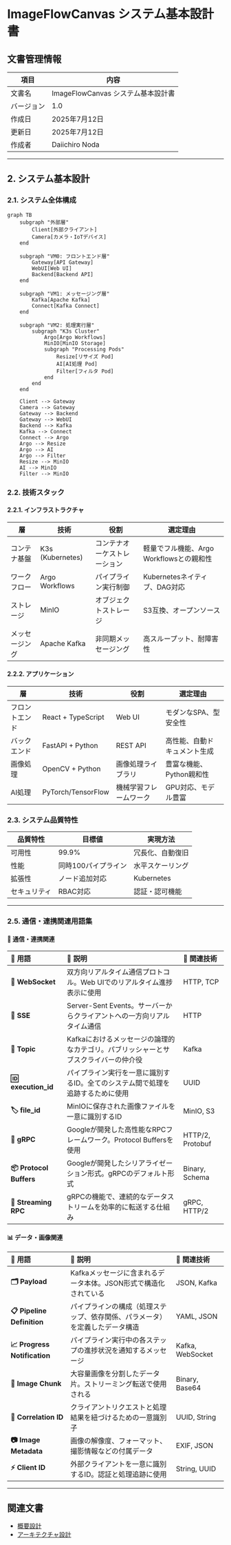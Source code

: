 # ImageFlowCanvas システム基本設計書

## **文書管理情報**

| 項目       | 内容                               |
| ---------- | ---------------------------------- |
| 文書名     | ImageFlowCanvas システム基本設計書 |
| バージョン | 1.0                                |
| 作成日     | 2025年7月12日                      |
| 更新日     | 2025年7月12日                      |
| 作成者     | Daiichiro Noda                     |

---

## **2. システム基本設計**

### **2.1. システム全体構成**

```mermaid
graph TB
    subgraph "外部層"
        Client[外部クライアント]
        Camera[カメラ・IoTデバイス]
    end
    
    subgraph "VM0: フロントエンド層"
        Gateway[API Gateway]
        WebUI[Web UI]
        Backend[Backend API]
    end
    
    subgraph "VM1: メッセージング層"
        Kafka[Apache Kafka]
        Connect[Kafka Connect]
    end
    
    subgraph "VM2: 処理実行層"
        subgraph "K3s Cluster"
            Argo[Argo Workflows]
            MinIO[MinIO Storage]
            subgraph "Processing Pods"
                Resize[リサイズ Pod]
                AI[AI処理 Pod]
                Filter[フィルタ Pod]
            end
        end
    end
    
    Client --> Gateway
    Camera --> Gateway
    Gateway --> Backend
    Gateway --> WebUI
    Backend --> Kafka
    Kafka --> Connect
    Connect --> Argo
    Argo --> Resize
    Argo --> AI
    Argo --> Filter
    Resize --> MinIO
    AI --> MinIO
    Filter --> MinIO
```

### **2.2. 技術スタック**

#### **2.2.1. インフラストラクチャ**

| 層             | 技術             | 役割                         | 選定理由                                 |
| -------------- | ---------------- | ---------------------------- | ---------------------------------------- |
| コンテナ基盤   | K3s (Kubernetes) | コンテナオーケストレーション | 軽量でフル機能、Argo Workflowsとの親和性 |
| ワークフロー   | Argo Workflows   | パイプライン実行制御         | Kubernetesネイティブ、DAG対応            |
| ストレージ     | MinIO            | オブジェクトストレージ       | S3互換、オープンソース                   |
| メッセージング | Apache Kafka     | 非同期メッセージング         | 高スループット、耐障害性                 |

#### **2.2.2. アプリケーション**

| 層             | 技術               | 役割                   | 選定理由                     |
| -------------- | ------------------ | ---------------------- | ---------------------------- |
| フロントエンド | React + TypeScript | Web UI                 | モダンなSPA、型安全性        |
| バックエンド   | FastAPI + Python   | REST API               | 高性能、自動ドキュメント生成 |
| 画像処理       | OpenCV + Python    | 画像処理ライブラリ     | 豊富な機能、Python親和性     |
| AI処理         | PyTorch/TensorFlow | 機械学習フレームワーク | GPU対応、モデル豊富          |

### **2.3. システム品質特性**

| 品質特性     | 目標値              | 実現方法         |
| ------------ | ------------------- | ---------------- |
| 可用性       | 99.9%               | 冗長化、自動復旧 |
| 性能         | 同時100パイプライン | 水平スケーリング |
| 拡張性       | ノード追加対応      | Kubernetes       |
| セキュリティ | RBAC対応            | 認証・認可機能   |

---

### **2.5. 通信・連携関連用語集**

#### **🔗 通信・連携関連**

| 📘 用語                 | 📖 説明                                                                              | 🔗 関連技術       |
| :--------------------- | :---------------------------------------------------------------------------------- | :--------------- |
| **🔌 WebSocket**        | 双方向リアルタイム通信プロトコル。Web UIでのリアルタイム進捗表示に使用              | HTTP, TCP        |
| **📡 SSE**              | Server-Sent Events。サーバーからクライアントへの一方向リアルタイム通信              | HTTP             |
| **📨 Topic**            | Kafkaにおけるメッセージの論理的なカテゴリ。パブリッシャーとサブスクライバーの仲介役 | Kafka            |
| **🆔 execution_id**     | パイプライン実行を一意に識別するID。全てのシステム間で処理を追跡するために使用      | UUID             |
| **🏷️ file_id**          | MinIOに保存された画像ファイルを一意に識別するID                                     | MinIO, S3        |
| **🚀 gRPC**             | Googleが開発した高性能なRPCフレームワーク。Protocol Buffersを使用                   | HTTP/2, Protobuf |
| **📦 Protocol Buffers** | Googleが開発したシリアライゼーション形式。gRPCのデフォルト形式                      | Binary, Schema   |
| **🔄 Streaming RPC**    | gRPCの機能で、連続的なデータストリームを効率的に転送する仕組み                      | gRPC, HTTP/2     |

#### **📊 データ・画像関連**

| 📘 用語                      | 📖 説明                                                                       | 🔗 関連技術       |
| :-------------------------- | :--------------------------------------------------------------------------- | :--------------- |
| **🗂️ Payload**               | Kafkaメッセージに含まれるデータ本体。JSON形式で構造化されている              | JSON, Kafka      |
| **📋 Pipeline Definition**   | パイプラインの構成（処理ステップ、依存関係、パラメータ）を定義したデータ構造 | YAML, JSON       |
| **📈 Progress Notification** | パイプライン実行中の各ステップの進捗状況を通知するメッセージ                 | Kafka, WebSocket |
| **🧩 Image Chunk**           | 大容量画像を分割したデータ片。ストリーミング転送で使用される                 | Binary, Base64   |
| **🔗 Correlation ID**        | クライアントリクエストと処理結果を紐づけるための一意識別子                   | UUID, String     |
| **📷 Image Metadata**        | 画像の解像度、フォーマット、撮影情報などの付属データ                         | EXIF, JSON       |
| **⚡ Client ID**             | 外部クライアントを一意に識別するID。認証と処理追跡に使用                     | String, UUID     |

---

## **関連文書**

- [概要設計](./0300_概要設計.md)
- [アーキテクチャ設計](./0302_アーキテクチャ設計.md)
